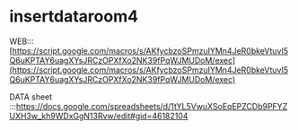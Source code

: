 # insertdataroom4
WEB:::[https://script.google.com/macros/s/AKfycbzoSPmzuIYMn4JeR0bkeVtuvI5Q6uKPTAY6uagXYsJRCzOPXfXo2NK39fPqWJMUDoM/exec](https://script.google.com/macros/s/AKfycbzoSPmzuIYMn4JeR0bkeVtuvI5Q6uKPTAY6uagXYsJRCzOPXfXo2NK39fPqWJMUDoM/exec)

DATA sheet :::https://docs.google.com/spreadsheets/d/1tYL5VwuXSoEqEPZCDb9PFYZUXH3w_kh9WDxGgN13Rvw/edit#gid=46182104


